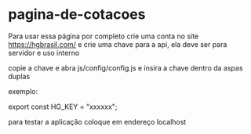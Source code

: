 # pagina-de-cotacoes

Para usar essa página por completo crie uma conta no site https://hgbrasil.com/ e crie uma chave para a api, ela deve ser para servidor e uso interno

copie a chave e abra js/config/config.js e insira a chave dentro da aspas duplas 

exemplo: 

export const HG_KEY = "xxxxxx";

para testar a aplicação coloque em endereço localhost
